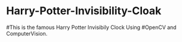 # Harry-Potter-Invisibility-Cloak

#This is the famous Harry Potter Invisibily Clock Using #OpenCV and ComputerVision.
